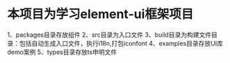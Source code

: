 # 本项目为学习element-ui框架项目
1、packages目录存放组件
2、src目录为入口文件
3、build目录为构建文件目录：包括自动生成入口文件，执行i18n,打包iconfont
4、examples目录存放UI库demo案例
5、types目录存放ts申明文件
